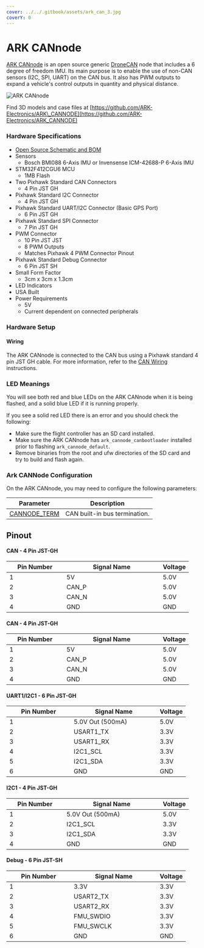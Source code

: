 ```yaml
---
cover: ../../.gitbook/assets/ark_can_3.jpg
coverY: 0
---
```


# ARK CANnode

[ARK CANnode](https://arkelectron.com/product/ark-cannode/) is an open source generic [DroneCAN](https://docs.px4.io/main/en/dronecan/) node that includes a 6 degree of freedom IMU. Its main purpose is to enable the use of non-CAN sensors (I2C, SPI, UART) on the CAN bus. It also has PWM outputs to expand a vehicle's control outputs in quantity and physical distance.

![ARK CANnode](https://docs.px4.io/main/assets/ark_cannode.-X5QpRbg.jpg)

Find 3D models and case files at [https://github.com/ARK-Electronics/ARK\_CANNODE](https://github.com/ARK-Electronics/ARK_CANNODE)

### Hardware Specifications <a href="#hardware-specifications" id="hardware-specifications"></a>

* [Open Source Schematic and BOM](https://github.com/ARK-Electronics/ARK_CANNODE)
* Sensors
  * Bosch BMI088 6-Axis IMU or Invensense ICM-42688-P 6-Axis IMU
* STM32F412CGU6 MCU
  * 1MB Flash
* Two Pixhawk Standard CAN Connectors
  * 4 Pin JST GH
* Pixhawk Standard I2C Connector
  * 4 Pin JST GH
* Pixhawk Standard UART/I2C Connector (Basic GPS Port)
  * 6 Pin JST GH
* Pixhawk Standard SPI Connector
  * 7 Pin JST GH
* PWM Connector
  * 10 Pin JST JST
  * 8 PWM Outputs
  * Matches Pixhawk 4 PWM Connector Pinout
* Pixhawk Standard Debug Connector
  * 6 Pin JST SH
* Small Form Factor
  * 3cm x 3cm x 1.3cm
* LED Indicators
* USA Built
* Power Requirements
  * 5V
  * Current dependent on connected peripherals

### Hardware Setup <a href="#hardware-setup" id="hardware-setup"></a>

#### Wiring <a href="#wiring" id="wiring"></a>

The ARK CANnode is connected to the CAN bus using a Pixhawk standard 4 pin JST GH cable. For more information, refer to the [CAN Wiring](https://docs.px4.io/main/en/can/#wiring) instructions.

### LED Meanings <a href="#led-meanings" id="led-meanings"></a>

You will see both red and blue LEDs on the ARK CANnode when it is being flashed, and a solid blue LED if it is running properly.

If you see a solid red LED there is an error and you should check the following:

* Make sure the flight controller has an SD card installed.
* Make sure the ARK CANnode has `ark_cannode_canbootloader` installed prior to flashing `ark_cannode_default`.
* Remove binaries from the root and ufw directories of the SD card and try to build and flash again.

### Ark CANNode Configuration <a href="#ark-cannode-configuration" id="ark-cannode-configuration"></a>

On the ARK CANnode, you may need to configure the following parameters:

| Parameter                                                                                          | Description                   |
| -------------------------------------------------------------------------------------------------- | ----------------------------- |
| [CANNODE\_TERM](https://docs.px4.io/main/en/advanced_config/parameter_reference.html#CANNODE_TERM) | CAN built-in bus termination. |

## Pinout

#### CAN - 4 Pin JST-GH

<table><thead><tr><th width="134">Pin Number</th><th width="237">Signal Name</th><th>Voltage</th></tr></thead><tbody><tr><td>1</td><td>5V</td><td>5.0V</td></tr><tr><td>2</td><td>CAN_P</td><td>5.0V</td></tr><tr><td>3</td><td>CAN_N</td><td>5.0V</td></tr><tr><td>4</td><td>GND</td><td>GND</td></tr></tbody></table>

#### CAN - 4 Pin JST-GH

<table><thead><tr><th width="134">Pin Number</th><th width="237">Signal Name</th><th>Voltage</th></tr></thead><tbody><tr><td>1</td><td>5V</td><td>5.0V</td></tr><tr><td>2</td><td>CAN_P</td><td>5.0V</td></tr><tr><td>3</td><td>CAN_N</td><td>5.0V</td></tr><tr><td>4</td><td>GND</td><td>GND</td></tr></tbody></table>

#### UART1/I2C1 - 6 Pin JST-GH

<table><thead><tr><th width="153">Pin Number</th><th width="210">Signal Name</th><th>Voltage</th></tr></thead><tbody><tr><td>1</td><td>5.0V Out (500mA)</td><td>5.0V</td></tr><tr><td>2</td><td>USART1_TX</td><td>3.3V</td></tr><tr><td>3</td><td>USART1_RX</td><td>3.3V</td></tr><tr><td>4</td><td>I2C1_SCL</td><td>3.3V</td></tr><tr><td>5</td><td>I2C1_SDA</td><td>3.3V</td></tr><tr><td>6</td><td>GND</td><td>GND</td></tr></tbody></table>

#### I2C1 - 4 Pin JST-GH

<table><thead><tr><th width="134">Pin Number</th><th width="237">Signal Name</th><th>Voltage</th></tr></thead><tbody><tr><td>1</td><td>5.0V Out (500mA)</td><td>5.0V</td></tr><tr><td>2</td><td>I2C1_SCL</td><td>3.3V</td></tr><tr><td>3</td><td>I2C1_SDA</td><td>3.3V</td></tr><tr><td>4</td><td>GND</td><td>GND</td></tr></tbody></table>

#### Debug - 6 Pin JST-SH

<table><thead><tr><th width="153">Pin Number</th><th width="210">Signal Name</th><th>Voltage</th></tr></thead><tbody><tr><td>1</td><td>3.3V</td><td>3.3V</td></tr><tr><td>2</td><td>USART2_TX</td><td>3.3V</td></tr><tr><td>3</td><td>USART2_RX</td><td>3.3V</td></tr><tr><td>4</td><td>FMU_SWDIO</td><td>3.3V</td></tr><tr><td>5</td><td>FMU_SWCLK</td><td>3.3V</td></tr><tr><td>6</td><td>GND</td><td>GND</td></tr></tbody></table>
